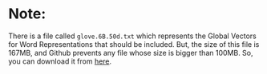 # Note:

There is a file called `glove.6B.50d.txt` which represents the Global Vectors for Word Representations that should be included. But, the size of this file is 167MB, and Github prevents any file whose size is bigger than 100MB.  So, you can download it from [here](http://www.mediafire.com/file/b4c8ujs7nac47p7/glove.6B.50d.txt.tar.gz). 